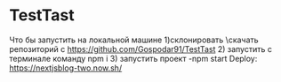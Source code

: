 # TestTast
 Что бы запустить на локальной машине
1)склонировать \скачать репозиторий с  https://github.com/Gospodar91/TestTast
2) запустить с терминале команду npm i
3) запустить проект -npm start 
Deploy: https://nextjsblog-two.now.sh/